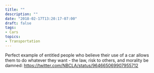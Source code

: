 ```yaml
---
title: ""
description: ""
date: "2018-02-17T13:20:17-07:00"
draft: false
tags:
- Cars
topics:
- Transportation
---
```


Perfect example of entitled people who believe their use of a car allows them to do whatever they want - the law, risk to others, and morality be damned: https://twitter.com/NBCLA/status/964665069907955712